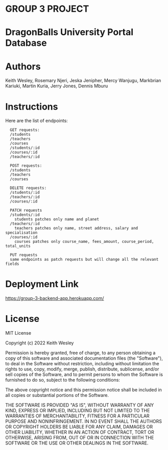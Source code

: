 # GROUP 3 PROJECT

# DragonBalls University Portal Database

# Authors

Keith Wesley, Rosemary Njeri, Jeska Jenipher, Mercy Wanjugu, Markbrian Kariuki, Martin Kuria, Jerry Jones, Dennis Mburu

# Instructions

Here are the list of endpoints:
      
      GET requests:
      /students
      /teachers
      /courses
      /students/:id
      /courses/:id
      /teachers/:id

      POST requests:
      /students
      /teachers
      /courses

      DELETE requests:
      /students/:id
      /teachers/:id
      /courses/:id

      PATCH requests
      /students/:id
        students patches only name and planet
      /teachers/:id
        teachers patches only name, street address, salary and specialisation
      /courses/:id
        courses patches only course_name, fees_amount, course_period, total_units

      PUT requests
      same endpoints as patch requests but will change all the relevant fields
      

# Deployment Link

https://group-3-backend-app.herokuapp.com/

# License

MIT License

Copyright (c) 2022 Keith Wesley

Permission is hereby granted, free of charge, to any person obtaining a copy
of this software and associated documentation files (the "Software"), to deal
in the Software without restriction, including without limitation the rights
to use, copy, modify, merge, publish, distribute, sublicense, and/or sell
copies of the Software, and to permit persons to whom the Software is
furnished to do so, subject to the following conditions:

The above copyright notice and this permission notice shall be included in all
copies or substantial portions of the Software.

THE SOFTWARE IS PROVIDED "AS IS", WITHOUT WARRANTY OF ANY KIND, EXPRESS OR
IMPLIED, INCLUDING BUT NOT LIMITED TO THE WARRANTIES OF MERCHANTABILITY,
FITNESS FOR A PARTICULAR PURPOSE AND NONINFRINGEMENT. IN NO EVENT SHALL THE
AUTHORS OR COPYRIGHT HOLDERS BE LIABLE FOR ANY CLAIM, DAMAGES OR OTHER
LIABILITY, WHETHER IN AN ACTION OF CONTRACT, TORT OR OTHERWISE, ARISING FROM,
OUT OF OR IN CONNECTION WITH THE SOFTWARE OR THE USE OR OTHER DEALINGS IN THE
SOFTWARE.
